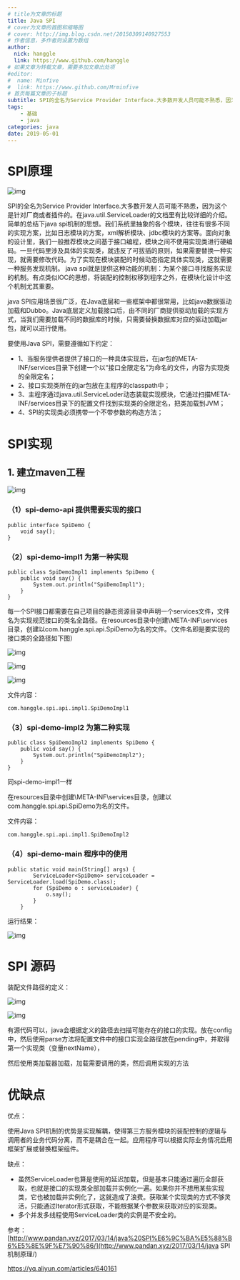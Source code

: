 ```yaml
---
# title为文章的标题
title: Java SPI
# cover为文章的首图和缩略图
# cover: http://img.blog.csdn.net/20150309140927553
# 作者信息，多作者则设置为数组
author: 
  nick: hanggle
  link: https://www.github.com/hanggle
# 如果文章为转载文章，需要多加文章出处项
#editor:
#  name: Minfive
#  link: https://www.github.com/Mrminfive
# 首页每篇文章的子标题
subtitle: SPI的全名为Service Provider Interface.大多数开发人员可能不熟悉，因为这个是针对厂商或者插件的。
tags: 
    - 基础
    - java
categories: java
date: 2019-05-01
---
```


# SPI原理

![img](https://hanggle-blog.oss-cn-hangzhou.aliyuncs.com/article/997786-20190501211712070-2072915126.png)

 

SPI的全名为Service Provider Interface.大多数开发人员可能不熟悉，因为这个是针对厂商或者插件的。在java.util.ServiceLoader的文档里有比较详细的介绍。简单的总结下java spi机制的思想。我们系统里抽象的各个模块，往往有很多不同的实现方案，比如日志模块的方案，xml解析模块、jdbc模块的方案等。面向对象的设计里，我们一般推荐模块之间基于接口编程，模块之间不使用实现类进行硬编码。一旦代码里涉及具体的实现类，就违反了可拔插的原则，如果需要替换一种实现，就需要修改代码。为了实现在模块装配的时候动态指定具体实现类，这就需要一种服务发现机制。 java spi就是提供这种功能的机制：为某个接口寻找服务实现的机制。有点类似IOC的思想，将装配的控制权移到程序之外，在模块化设计中这个机制尤其重要。 

java SPI应用场景很广泛，在Java底层和一些框架中都很常用，比如java数据驱动加载和Dubbo。Java底层定义加载接口后，由不同的厂商提供驱动加载的实现方式，当我们需要加载不同的数据库的时候，只需要替换数据库对应的驱动加载jar包，就可以进行使用。

 

要使用Java SPI，需要遵循如下约定：

- 1、当服务提供者提供了接口的一种具体实现后，在jar包的META-INF/services目录下创建一个以“接口全限定名”为命名的文件，内容为实现类的全限定名；
- 2、接口实现类所在的jar包放在主程序的classpath中；
- 3、主程序通过java.util.ServiceLoder动态装载实现模块，它通过扫描META-INF/services目录下的配置文件找到实现类的全限定名，把类加载到JVM；
- 4、SPI的实现类必须携带一个不带参数的构造方法；

# SPI实现

## 1. 建立maven工程

![img](https://hanggle-blog.oss-cn-hangzhou.aliyuncs.com/article/997786-20190501160028392-662585700.png)

### （1）spi-demo-api 提供需要实现的接口

```
public interface SpiDemo {
    void say();
}
```

### （2）spi-demo-impl1 为第一种实现

```
public class SpiDemoImpl1 implements SpiDemo {
    public void say() {
        System.out.println("SpiDemoImpl1");
    }
}
```

每一个SPI接口都需要在自己项目的静态资源目录中声明一个services文件，文件名为实现规范接口的类名全路径。在resources目录中创建\META-INF\services目录，创建以com.hanggle.spi.api.SpiDemo为名的文件。（文件名即是要实现的接口类的全路径如下图）

![img](https://hanggle-blog.oss-cn-hangzhou.aliyuncs.com/article/997786-20190501160634445-1440267651.png)

![img](https://hanggle-blog.oss-cn-hangzhou.aliyuncs.com/article/997786-20190501162038518-1056067742.png)

 

![img](https://hanggle-blog.oss-cn-hangzhou.aliyuncs.com/article/997786-20190501160904089-478676557.png)

文件内容：

```
com.hanggle.spi.api.impl1.SpiDemoImpl1
```

 

### （3）spi-demo-impl2 为第二种实现 

```
public class SpiDemoImpl2 implements SpiDemo {
    public void say() {
        System.out.println("SpiDemoImpl2");
    }
}
```

同spi-demo-impl1一样

在resources目录中创建\META-INF\services目录，创建以com.hanggle.spi.api.SpiDemo为名的文件。

 文件内容：

```
com.hanggle.spi.api.impl1.SpiDemoImpl2
```

 

### （4）spi-demo-main 程序中的使用

```
public static void main(String[] args) {
        ServiceLoader<SpiDemo> serviceLoader = ServiceLoader.load(SpiDemo.class);
        for (SpiDemo o : serviceLoader) {
            o.say();
        }
    }
```

运行结果：

![img](https://hanggle-blog.oss-cn-hangzhou.aliyuncs.com/article/997786-20190501161252547-288636369.png)

 

#  SPI 源码

装配文件路径的定义：

![img](https://hanggle-blog.oss-cn-hangzhou.aliyuncs.com/article/997786-20190501201951832-1205126098.png)

![img](https://hanggle-blog.oss-cn-hangzhou.aliyuncs.com/article/997786-20190501202018888-1409304825.png)

有源代码可以，java会根据定义的路径去扫描可能存在的接口的实现。放在config中，然后使用parse方法将配置文件中的接口实现全路径放在pending中，并取得第一个实现类（变量nextName），

然后使用类加载器加载，加载需要调用的类，然后调用实现的方法

 

# 优缺点

优点：

使用Java SPI机制的优势是实现解耦，使得第三方服务模块的装配控制的逻辑与调用者的业务代码分离，而不是耦合在一起。应用程序可以根据实际业务情况启用框架扩展或替换框架组件。

 

缺点：

- 虽然ServiceLoader也算是使用的延迟加载，但是基本只能通过遍历全部获取，也就是接口的实现类全部加载并实例化一遍。如果你并不想用某些实现类，它也被加载并实例化了，这就造成了浪费。获取某个实现类的方式不够灵活，只能通过Iterator形式获取，不能根据某个参数来获取对应的实现类。
- 多个并发多线程使用ServiceLoader类的实例是不安全的。

 

 参考：[http://www.pandan.xyz/2017/03/14/java%20SPI%E6%9C%BA%E5%88%B6%E5%8E%9F%E7%90%86/](http://www.pandan.xyz/2017/03/14/java SPI机制原理/)

https://yq.aliyun.com/articles/640161
